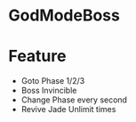 # GodModeBoss

# Feature
- Goto Phase 1/2/3
- Boss Invincible
- Change Phase every second
- Revive Jade Unlimit times
